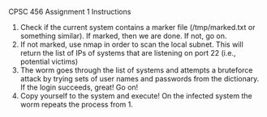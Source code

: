 CPSC 456 Assignment 1 Instructions

1. Check if the current system contains a marker file (/tmp/marked.txt or something similar). If marked, then we are done.  If not, go on.
2. If not marked, use nmap in order to scan the local subnet. This will return the list of IPs of systems that are listening on port 22 (i.e., potential victims)
3. The worm goes through the list of systems and attempts a bruteforce attack by trying sets of user names and passwords from the dictionary. If the login succeeds, great! Go on!
4. Copy yourself to the system and execute! On the infected system the worm repeats the process from 1.
